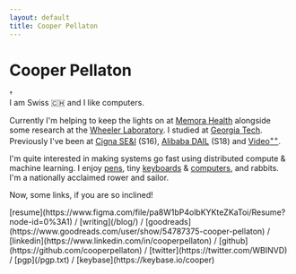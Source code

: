 ```yaml
---
layout: default
title: Cooper Pellaton
---
```

<div class="row">
    <h1 class="home-name">Cooper Pellaton</h1>
    <sup
        title="This site uses no third-party javascript, or tracking. It espouses the same principles I appreciate on the web.">
        &#8224;
    </sup>
</div>
<div class="row" markdown="1">
I am Swiss 🇨🇭 and I like computers.
    
Currently I'm helping to keep the lights on at [Memora Health](https://www.memorahealth.com/) alongside some research at the [Wheeler Laboratory](http://wheelerlab.gatech.edu). I studied at [Georgia Tech](https://www.gatech.edu/). Previously I've been at [Cigna SE&I](http://www.cigna.com/Cigna) (S16),
[Alibaba DAIL](https://damo.alibaba.com/labs/data-analytics-and-intelligence) (S18) and [Video<sup>++</sup>](http://videojj.com/).
    
I'm quite interested in making systems go fast using distributed compute & machine learning. I enjoy
[pens](https://pellaton.notion.site/Pens-Inks-and-Other-Stationary-Goods-a17e2e529450449a9a7ec3d9b93626e9), tiny [keyboards](https://pellaton.notion.site/Keyboards-3a1011b59d6e4bdab53fb9a651908669) & [computers](https://pellaton.notion.site/FormD-T1-Build-Log-5cbb2e1643c6492ebced550356a232d2), and rabbits. I'm a nationally acclaimed rower and sailor.

Now, some links, if you are so inclined!
</div>
<div class="row nav" markdown="1">
[resume](https://www.figma.com/file/pa8W1bP4olbKYKteZKaToi/Resume?node-id=0%3A1) /
[writing](/blog/) /
[goodreads](https://www.goodreads.com/user/show/54787375-cooper-pellaton) /
[linkedin](https://www.linkedin.com/in/cooperpellaton) /
[github](https://github.com/cooperpellaton) /
[twitter](https://twitter.com/WBINVD) /
[pgp](/pgp.txt) /
[keybase](https://keybase.io/cooper)
</div>
